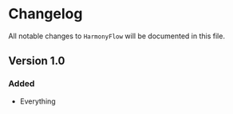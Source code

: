 # Changelog

All notable changes to `HarmonyFlow` will be documented in this file.

## Version 1.0

### Added
- Everything
